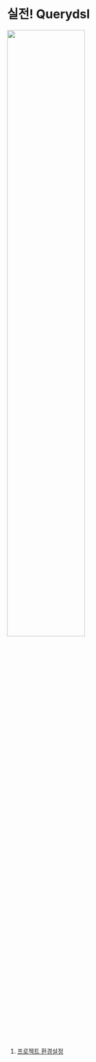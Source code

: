 # 실전! Querydsl

<img src="https://github.com/hyewon218/stock-example/assets/126750615/3c0f7bdb-8e15-40d2-bce0-7c2e747a7536" width="60%"/><br>

1. [프로젝트 환경설정](https://github.com/hyewon218/kim-querydsl/blob/master/docs/01.md)